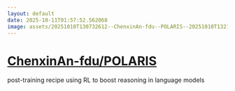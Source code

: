 ```yaml
---
layout: default
date: 2025-10-11T01:57:52.562068
image: assets/20251010T130732612--ChenxinAn-fdu--POLARIS--20251010T132150439--cropped.png
---
```


# [ChenxinAn-fdu/POLARIS](https://github.com/ChenxinAn-fdu/POLARIS)

post-training recipe using RL to boost reasoning in language models
